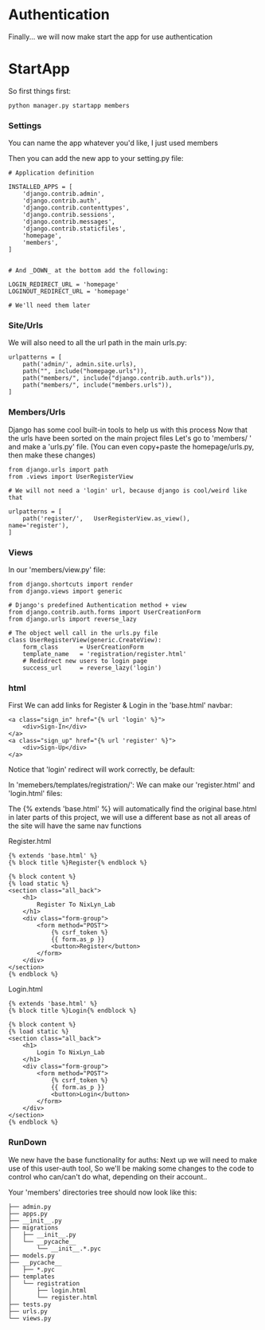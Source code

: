 # Authentication #

Finally... we will now make start the app for use authentication

# StartApp #
So first things first:

```
python manager.py startapp members
```
### Settings ###

You can name the app whatever you'd like, I just used members

Then you can add the new app to your setting.py file:

```
# Application definition

INSTALLED_APPS = [
    'django.contrib.admin',
    'django.contrib.auth',
    'django.contrib.contenttypes',
    'django.contrib.sessions',
    'django.contrib.messages',
    'django.contrib.staticfiles',
    'homepage',
    'members',
]


# And _DOWN_ at the bottom add the following:

LOGIN_REDIRECT_URL = 'homepage'
LOGINOUT_REDIRECT_URL = 'homepage'

# We'll need them later
```


### Site/Urls ###

We will also need to all the url path in the main urls.py:

```
urlpatterns = [
    path('admin/', admin.site.urls),
    path("", include("homepage.urls")),
    path("members/", include("django.contrib.auth.urls")),
    path("members/", include("members.urls")),
]

```

### Members/Urls ###

Django has some cool built-in tools to help us with this process
Now that the urls have been sorted on the main project files
Let's go to  'members/ ' and make a 'urls.py' file.
(You can even copy+paste the homepage/urls.py, then make these changes)


```
from django.urls import path
from .views import UserRegisterView

# We will not need a 'login' url, because django is cool/weird like that

urlpatterns = [
    path('register/',   UserRegisterView.as_view(),     name='register'),
]

```

### Views ###

In our 'members/view.py' file:

```
from django.shortcuts import render
from django.views import generic

# Django's predefined Authentication method + view
from django.contrib.auth.forms import UserCreationForm
from django.urls import reverse_lazy

# The object well call in the urls.py file
class UserRegisterView(generic.CreateView):
    form_class      = UserCreationForm
    template_name   = 'registration/register.html'
    # Redidrect new users to login page
    success_url     = reverse_lazy('login')

```

### html ###

First We can add links for Register & Login in the 'base.html' navbar:

```
<a class="sign_in" href="{% url 'login' %}">
    <div>Sign-In</div>
</a>
<a class="sign_up" href="{% url 'register' %}">
    <div>Sign-Up</div>
</a>
```

Notice that 'login' redirect will work correctly, be default:

In 'memebers/templates/registration/':
We can make our 'register.html' and 'login.html' files:

The {% extends 'base.html' %} will 
automatically find the original base.html
in later parts of this project, we will 
use a different base as not all areas of 
the site will have the same nav functions

Register.html
```
{% extends 'base.html' %}
{% block title %}Register{% endblock %}

{% block content %}
{% load static %}
<section class="all_back">
    <h1>
        Register To NixLyn_Lab
    </h1>
    <div class="form-group">
        <form method="POST">
            {% csrf_token %}
            {{ form.as_p }}
            <button>Register</button>
        </form>
    </div>
</section>
{% endblock %}

```

Login.html

```
{% extends 'base.html' %}
{% block title %}Login{% endblock %}

{% block content %}
{% load static %}
<section class="all_back">
    <h1>
        Login To NixLyn_Lab
    </h1>
    <div class="form-group">
        <form method="POST">
            {% csrf_token %}
            {{ form.as_p }}  
            <button>Login</button>
        </form>
    </div>
</section>
{% endblock %}
```

### RunDown ###

We new have the base functionality for auths:
Next up we will need to make use of this user-auth tool,
So we'll be making some changes to the code to control
who can/can't do what, depending on their account..

Your 'members' directories tree should now look like this:

```
├── admin.py
├── apps.py
├── __init__.py
├── migrations
│   ├── __init__.py
│   └── __pycache__
│       └── __init__.*.pyc
├── models.py
├── __pycache__
│   ├── *.pyc
├── templates
│   └── registration
│       ├── login.html
│       └── register.html
├── tests.py
├── urls.py
└── views.py
```

